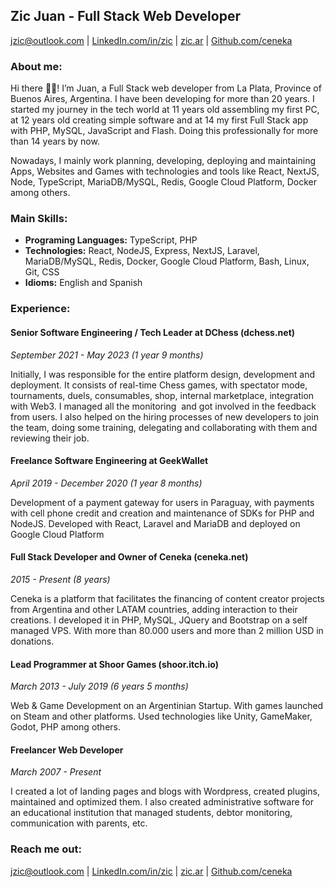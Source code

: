 ## Zic Juan - Full Stack Web Developer

[jzic@outlook.com](mailto:jzic@outlook.com) | [LinkedIn.com/in/zic](https://linkedin.com/in/zic) | [zic.ar](https://zic.ar) | [Github.com/ceneka](https://github.com/ceneka)

### About me:

Hi there 👋👋! I’m Juan, a Full Stack web developer from La Plata, Province of Buenos Aires, Argentina. I have been developing for more than 20 years. I started my journey in the tech world at 11 years old assembling my first PC, at 12 years old creating simple software and at 14 my first Full Stack app with PHP, MySQL, JavaScript and Flash. Doing this professionally for more than 14 years by now.

Nowadays, I mainly work planning, developing, deploying and maintaining Apps, Websites and Games with technologies and tools like React, NextJS, Node, TypeScript, MariaDB/MySQL, Redis, Google Cloud Platform, Docker among others.

### Main Skills:

*   **Programing Languages:** TypeScript, PHP
*   **Technologies:** React, NodeJS, Express, NextJS, Laravel, MariaDB/MySQL, Redis, Docker, Google Cloud Platform, Bash, Linux, Git, CSS
*   **Idioms:** English and Spanish

### Experience:

#### **Senior Software Engineering / Tech Leader at DChess (dchess.net)**

_September 2021 - May 2023 (1 year 9 months)_

Initially, I was responsible for the entire platform design, development and deployment. It consists of real-time Chess games, with spectator mode, tournaments, duels, consumables, shop, internal marketplace, integration with Web3. I managed all the monitoring  and got involved in the feedback from users. I also helped on the hiring processes of new developers to join the team, doing some training, delegating and collaborating with them and reviewing their job.

#### **Freelance Software Engineering at GeekWallet**

_April 2019 - December 2020 (1 year 8 months)_

Development of a payment gateway for users in Paraguay, with payments with cell phone credit and creation and maintenance of SDKs for PHP and NodeJS. Developed with React, Laravel and MariaDB and deployed on Google Cloud Platform

#### **Full Stack Developer and Owner of Ceneka (ceneka.net)**

_2015 - Present (8 years)_

Ceneka is a platform that facilitates the financing of content creator projects from Argentina and other LATAM countries, adding interaction to their creations. I developed it in PHP, MySQL, JQuery and Bootstrap on a self managed VPS. With more than 80.000 users and more than 2 million USD in donations.

#### **Lead Programmer at Shoor Games (shoor.itch.io)**

_March 2013 - July 2019 (6 years 5 months)_

Web & Game Development on an Argentinian Startup. With games launched on Steam and other platforms. Used technologies like Unity, GameMaker, Godot, PHP among others.

#### **Freelancer Web Developer**

_March 2007 - Present_

I created a lot of landing pages and blogs with Wordpress, created plugins, maintained and optimized them. I also created administrative software for an educational institution that managed students, debtor monitoring, communication with parents, etc.

### Reach me out:

[jzic@outlook.com](mailto:jzic@outlook.com) | [LinkedIn.com/in/zic](https://linkedin.com/in/zic) | [zic.ar](https://zic.ar) | [Github.com/ceneka](https://github.com/ceneka)
